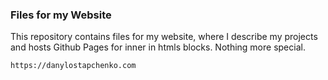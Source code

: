### Files for my Website

This repository contains files for my website, where I describe my projects and hosts Github Pages for inner <iform> in htmls blocks.
Nothing more special.

```
https://danylostapchenko.com
```
